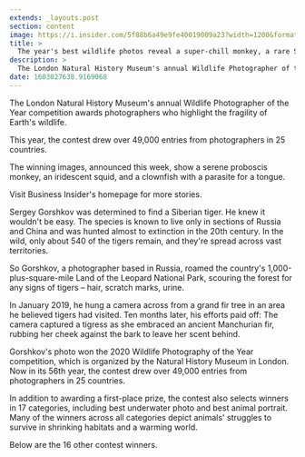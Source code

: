 ```yaml
--- 
extends: _layouts.post 
section: content 
image: https://i.insider.com/5f88b6a49e9fe40019009a23?width=1200&format=jpeg 
title: > 
  The year's best wildlife photos reveal a super-chill monkey, a rare Siberian tiger, and an ant clinging to a beetle's leg 
description: > 
  The London Natural History Museum's annual Wildlife Photographer of the Year competition awards photographers who highlight the fragility of Earth's wildlife.The winning images, announced this week, show a serene proboscis monkey, an iridescent squid, and a clownfish with a parasite for a tongue.Gorshkov's photo won the 2020 Wildlife Photography of the Year competition, which is organized by the Natural History Museum in London.In addition to awarding a first-place prize, the contest also selects winners in 17 categories, including best underwater photo and best animal portrait.Below are the 16 other contest winners. 
date: 1603027638.9169068 
--- 
```

The London Natural History Museum's annual Wildlife Photographer of the Year competition awards photographers who highlight the fragility of Earth's wildlife.

This year, the contest drew over 49,000 entries from photographers in 25 countries.

The winning images, announced this week, show a serene proboscis monkey, an iridescent squid, and a clownfish with a parasite for a tongue.

Visit Business Insider's homepage for more stories.

Sergey Gorshkov was determined to find a Siberian tiger. He knew it wouldn't be easy. The species is known to live only in sections of Russia and China and was hunted almost to extinction in the 20th century. In the wild, only about 540 of the tigers remain, and they're spread across vast territories.

So Gorshkov, a photographer based in Russia, roamed the country's 1,000-plus-square-mile Land of the Leopard National Park, scouring the forest for any signs of tigers – hair, scratch marks, urine.

In January 2019, he hung a camera across from a grand fir tree in an area he believed tigers had visited. Ten months later, his efforts paid off: The camera captured a tigress as she embraced an ancient Manchurian fir, rubbing her cheek against the bark to leave her scent behind.

Gorshkov's photo won the 2020 Wildlife Photography of the Year competition, which is organized by the Natural History Museum in London. Now in its 56th year, the contest drew over 49,000 entries from photographers in 25 countries.

In addition to awarding a first-place prize, the contest also selects winners in 17 categories, including best underwater photo and best animal portrait. Many of the winners across all categories depict animals' struggles to survive in shrinking habitats and a warming world.

Below are the 16 other contest winners.